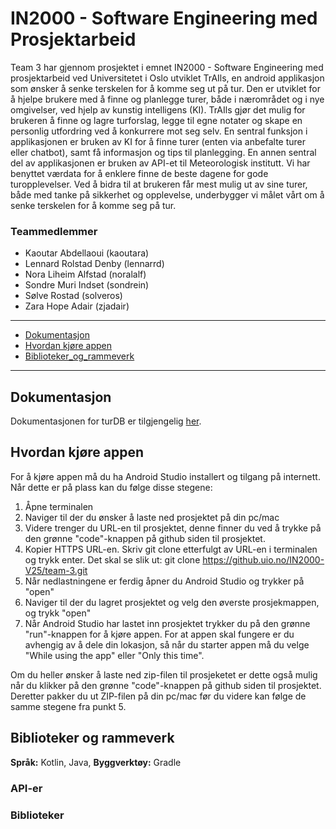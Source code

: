 # IN2000 - Software Engineering med Prosjektarbeid

Team 3 har gjennom prosjektet i emnet IN2000 - Software Engineering med prosjektarbeid ved Universitetet i Oslo utviklet TrAIls, en android applikasjon som ønsker å senke terskelen for å komme seg ut på tur. Den er utviklet for å hjelpe brukere med å finne og planlegge turer, både i nærområdet og i nye omgivelser, ved hjelp av kunstig intelligens (KI). TrAIls gjør det mulig for brukeren å finne og lagre turforslag, legge til egne notater og skape en personlig utfordring ved å konkurrere mot seg selv. En sentral funksjon i applikasjonen er bruken av KI for å finne turer (enten via anbefalte turer eller chatbot), samt få informasjon og tips til planlegging. En annen sentral del av applikasjonen er bruken av API-et til Meteorologisk institutt. Vi har benyttet værdata for å enklere finne de beste dagene for gode turopplevelser. Ved å bidra til at brukeren får mest mulig ut av sine turer, både med tanke på sikkerhet og opplevelse, underbygger vi målet vårt om å senke terskelen for å komme seg på tur.

### Teammedlemmer
* Kaoutar Abdellaoui (kaoutara)
* Lennard Rolstad Denby (lennarrd)
* Nora Liheim Alfstad (noralalf)
* Sondre Muri Indset (sondrein)
* Sølve Rostad (solveros)
* Zara Hope Adair (zjadair)

***
* [Dokumentasjon](#dokumentasjon)
* [Hvordan kjøre appen](#hvordan-kjøre-appen)
* [Biblioteker_og_rammeverk](#biblioteker-og-rammeverk)
***

## Dokumentasjon
Dokumentasjonen for turDB er tilgjengelig [her](http://turdb.info.gf:3000).

## Hvordan kjøre appen
For å kjøre appen må du ha Android Studio installert og tilgang på internett. Når dette er på plass kan du følge disse stegene:
1. Åpne terminalen
2. Naviger til der du ønsker å laste ned prosjektet på din pc/mac
3. Videre trenger du URL-en til prosjektet, denne finner du ved å trykke på den grønne "code"-knappen på github siden til prosjektet.
4. Kopier HTTPS URL-en. Skriv git clone etterfulgt av URL-en i terminalen og trykk enter. Det skal se slik ut: git clone https://github.uio.no/IN2000-V25/team-3.git
5. Når nedlastningene er ferdig åpner du Android Studio og trykker på "open"
6. Naviger til der du lagret prosjektet og velg den øverste prosjekmappen, og trykk "open"
7. Når Android Studio har lastet inn prosjektet trykker du på den grønne "run"-knappen for å kjøre appen. For at appen skal fungere er du avhengig av å dele din lokasjon, så når du starter appen må du velge "While using the app" eller "Only this time".

Om du heller ønsker å laste ned zip-filen til prosjeketet er dette også mulig når du klikker på den grønne "code"-knappen på github siden til prosjektet. Deretter pakker du ut ZIP-filen på din pc/mac før du videre kan følge de samme stegene fra punkt 5.

## Biblioteker og rammeverk
**Språk:** Kotlin, Java, **Byggverktøy:** Gradle

### API-er

### Biblioteker